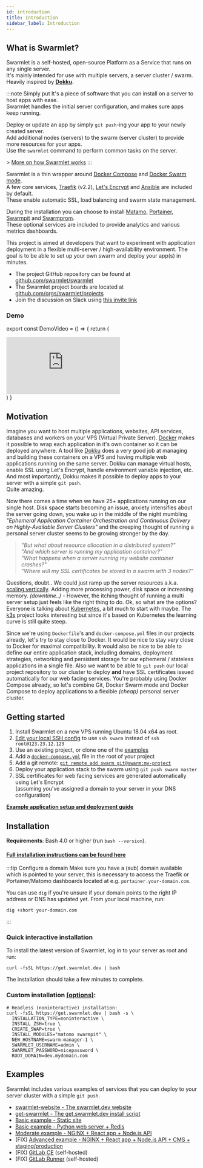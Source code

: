 ```yaml
---
id: introduction
title: Introduction
sidebar_label: Introduction
---
```


## What is Swarmlet?

Swarmlet is a self-hosted, open-source Platform as a Service that runs on any single server.  
It's mainly intended for use with multiple servers, a server cluster / swarm.  
Heavily inspired by **[Dokku](http://dokku.viewdocs.io/dokku/)**.

:::note Simply put
It's a piece of software that you can install on a server to host apps with ease.  
Swarmlet handles the initial server configuration, and makes sure apps keep running.  

Deploy or update an app by simply `git push`-ing your app to your newly created server.  
Add additional nodes (servers) to the swarm (server cluster) to provide more resources for your apps.  
Use the `swarmlet` command to perform common tasks on the server.  

\> [More on how Swarmlet works]()
:::


Swarmlet is a thin wrapper around [Docker Compose](https://docs.docker.com/compose/) and [Docker Swarm mode](https://docs.docker.com/engine/swarm/).  
A few core services, [Traefik](https://github.com/containous/traefik) (v2.2), [Let's Encrypt](https://letsencrypt.org) and [Ansible](https://www.ansible.com/) are included by default.  
These enable automatic SSL, load balancing and swarm state management.

During the installation you can choose to install [Matamo](https://matomo.org/), [Portainer](https://www.portainer.io/), [Swarmpit](https://swarmpit.io) and [Swarmprom](https://github.com/stefanprodan/swarmprom).  
These optional services are included to provide analytics and various metrics dashboards.

This project is aimed at developers that want to experiment with application deployment in a flexible multi-server / high-availability environment. The goal is to be able to set up your own swarm and deploy your app(s) in minutes.

- The project GitHub repository can be found at [github.com/swarmlet/swarmlet](https://github.com/swarmlet/swarmlet)
- The Swarmlet project boards are located at [github.com/orgs/swarmlet/projects](https://github.com/orgs/swarmlet/projects)
- Join the discussion on Slack using [this invite link](https://join.slack.com/t/swarmlet/shared_invite/zt-eki9qa53-9FdvUik604rncp61dbawkQ)

### Demo

export const DemoVideo = () => {
return (
<div
style={{
        padding: "62.5% 0 0 0",
        position: "relative",
        marginBottom: "25px",
      }}>
<iframe
src="https://player.vimeo.com/video/412918465?title=0&byline=0&portrait=0"
style={{
          position: "absolute",
          top: 0,
          left: 0,
          width: "100%",
          height: "100%",
        }}
frameBorder="0"
allow="autoplay; fullscreen"
allowFullScreen >
</iframe>
</div>
)
}

<DemoVideo />

## Motivation

Imagine you want to host multiple applications, websites, API services, databases and workers on your VPS (Virtual Private Server). [Docker](https://www.docker.com/101-tutorial) makes it possible to wrap each application in it's own container so it can be deployed anywhere. A tool like [Dokku](http://dokku.viewdocs.io/dokku/) does a very good job at managing and building these containers on a VPS and having multiple web applications running on the same server. Dokku can manage virtual hosts, enable SSL using Let's Encrypt, handle environment variable injection, etc. And most importantly, Dokku makes it possible to deploy apps to your server with a simple `git push`.  
Quite amazing.

Now there comes a time when we have 25+ applications running on our single host. Disk space starts becoming an issue, anxiety intensifies about the server going down, you wake up in the middle of the night mumbling _"Ephemeral Application Container Orchestration and Continuous Delivery on Highly-Available Server Clusters"_ and the creeping thought of running a personal server cluster seems to be growing stronger by the day.

> _"But what about resource allocation in a distributed system?"_  
> _"And which server is running my application container?"_  
> _"What happens when a server running my website container crashes?"_  
> _"Where will my SSL certificates be stored in a swarm with 3 nodes?"_

Questions, doubt.. We could just ramp up the server resources a.k.a. [scaling vertically](https://stackoverflow.com/questions/11707879/difference-between-scaling-horizontally-and-vertically-for-databases). Adding more processing power, disk space or increasing memory. _(downtime..)_ - However, the itching thought of running a multi server setup just feels like the right thing to do. Ok, so what are the options? Everyone is talking about [Kubernetes](https://learnk8s.io/troubleshooting-deployments), a bit much to start with maybe. The [k3s](https://k3s.io/) project looks interesting but since it's based on Kubernetes the learning curve is still quite steep.

Since we're using `Dockerfile`'s and `docker-compose.yml` files in our projects already, let's try to stay close to Docker. It would be nice to stay _very_ close to Docker for maximal compatibility. It would also be nice to be able to define our entire application stack, including domains, deployment strategies, networking and persistent storage for our ephemeral / stateless applications in a single file. Also we want to be able to `git push` our local project repository to our cluster to deploy **and** have SSL certificates issued automatically for our web facing services. You're probably using Docker Compose already, so let's combine Git, Docker Swarm mode and Docker Compose to deploy applications to a flexible _(cheap)_ personal server cluster.

## Getting started

1. Install Swarmlet on a new VPS running Ubuntu 18.04 x64 as root.
1. [Edit your local SSH config](/docs/getting-started/ssh-key-setup) to use `ssh swarm` instead of `ssh root@123.23.12.123`
1. Use an existing project, or clone one of the [examples](/docs/examples/static-site)
1. Add a [`docker-compose.yml`](/docs/getting-started/deploying-applications) file in the root of your project
1. Add a git remote: [`git remote add swarm git@swarm:my-project`](/docs/getting-started/ssh-key-setup)  
1. Deploy your application stack to the swarm using `git push swarm master`
1. SSL certificates for web facing services are generated automatically using Let's Encrypt  
   (assuming you've assigned a domain to your server in your DNS configuration)

**[Example application setup and deployment guide](/docs/getting-started/deploying-applications#example-application-setup)**

## Installation

**Requirements**: Bash 4.0 or higher (run `bash --version`).

#### [Full installation instructions can be found here](/docs/getting-started/installation)  

:::tip Configure a domain
Make sure you have a (sub) domain available which is pointed to your server, this is necessary to access the Traefik or Portainer/Matomo dashboards located at e.g. `portainer.your-domain.com`.  

You can use `dig` if you're unsure if your domain points to the right IP address or DNS has updated yet.
From your local machine, run:
```shell
dig +short your-domain.com
```
:::

### Quick interactive installation

To install the latest version of Swarmlet, log in to your server as root and run:

```shell
curl -fsSL https://get.swarmlet.dev | bash
```

The installation should take a few minutes to complete.

### Custom installation [(options)](https://swarmlet.dev/docs/getting-started/installation):

```shell
# Headless (noninteractive) installation:
curl -fsSL https://get.swarmlet.dev | bash -s \
  INSTALLATION_TYPE=noninteractive \
  INSTALL_ZSH=true \
  CREATE_SWAP=true \
  INSTALL_MODULES="matomo swarmpit" \
  NEW_HOSTNAME=swarm-manager-1 \
  SWARMLET_USERNAME=admin \
  SWARMLET_PASSWORD=nicepassword \
  ROOT_DOMAIN=dev.mydomain.com
```

## Examples

Swarmlet includes various examples of services that you can deploy to your server cluster with a simple `git push`.

- [swarmlet-website - The swarmlet.dev website](https://github.com/swarmlet/swarmlet-website)
- [get-swarmlet - The get.swarmlet.dev install script](/docs/examples/get-swarmlet)
- [Basic example - Static site](/docs/examples/static-site)
- [Basic example - Python web server + Redis](/docs/examples/python-redis)
- [Moderate example - NGINX + React app + Node.js API](/docs/examples/nginx-react-node)
- (FIX) [Advanced example - NGINX + React app + Node.js API + CMS + staging/production](/docs/examples/nginx-react-node-cms)
- (FIX) [GitLab CE](/docs/examples/gitlab-ce) (self-hosted)
- (FIX) [GitLab Runner](/docs/examples/gitlab-runner) (self-hosted)
